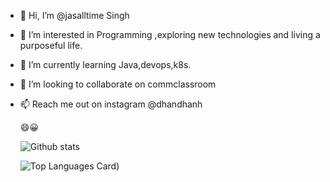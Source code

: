 - 👋 Hi, I’m @jasalltime Singh
- 👀 I’m interested in Programming ,exploring new technologies and living a purposeful life.
- 🌱 I’m currently learning Java,devops,k8s.
- 💞️ I’m looking to collaborate on commclassroom
- 📫 Reach me out on instagram @dhandhanh

  😄😀
  
  ![Github stats](https://github-readme-stats.vercel.app/api?username=jasalltime&theme=highcontrast&show_icons=true&count_private=true&title_color=41fca3)
  
  ![Top Languages Card](https://github-readme-stats.vercel.app/api/top-langs/?username=jasalltime&theme=tokyonight))


